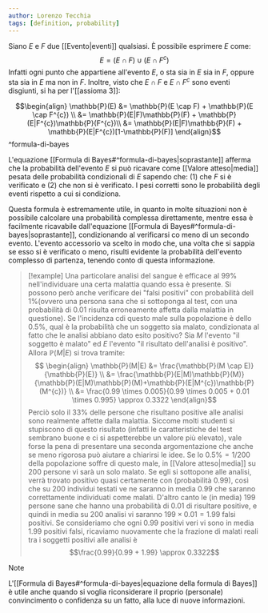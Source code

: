```yaml
---
author: Lorenzo Tecchia
tags: [definition, probability]
---
```

Siano $E$ e $F$ due [[Evento|eventi]] qualsiasi. È possibile esprimere $E$ come: $$E = (E \cap F)\cup (E \cap F^{c})$$
Infatti ogni punto che appartiene all'evento $E$, o sta sia in $E$ sia in $F$, oppure sta sia in $E$ ma non in $F$. Inoltre, visto che $E \cap F$ e $E \cap F^{c}$ sono eventi disgiunti, si ha per l'[[assioma 3]]:

$$\begin{align}
\mathbb{P}(E) &= \mathbb{P}(E \cap F) + \mathbb{P}(E \cap F^{c}) \\
&= \mathbb{P}(E|F)\mathbb{P}(F) + \mathbb{P}(E|F^{c})\mathbb{P}(F^{c})\\
&= \mathbb{P}(E|F)\mathbb{P}(F) + \mathbb{P}(E|F^{c})[1-\mathbb{P}(F)]
\end{align}$$
^formula-di-bayes

L'equazione [[Formula di Bayes#^formula-di-bayes|soprastante]] afferma che la probabilità dell'evento $E$ si può ricavare come [[Valore atteso|media]] pesata delle probabilità condizionali di $E$ sapendo che: $(1)$ che $F$ si è verificato e $(2)$ che non si è verificato. I pesi corretti sono le probabilità degli eventi rispetto a cui si condiziona. 

Questa formula è estremamente utile, in quanto in molte situazioni non è possibile calcolare una probabilità complessa direttamente, mentre essa è facilmente ricavabile dall'equazione [[Formula di Bayes#^formula-di-bayes|soprastante]], condizionando al verificarsi co meno di un secondo evento. L'evento accessorio va scelto in modo che, una volta che si sappia se esso si è verificato o meno, risulti evidente la probabilità dell'evento complesso di partenza, tenendo conto di questa informazione.
>[!example]
> Una particolare analisi del sangue è efficace al $99\%$ nell'individuare una certa malattia quando essa è presente. Si possono però anche verificare dei "falsi positivi" con probabilità dell $1\%$(ovvero una persona sana che si sottoponga al test, con una probabilità di $0.01$ risulta erroneamente affetta dalla malattia in questione). Se l'incidenza cdi questo male sulla popolazione è dello $0.5\%$, qual è la probabilità che un soggetto sia malato, condizionata al fatto che le analisi abbiano dato esito positivo?
> Sia $M$ l'evento "il soggetto è malato" ed $E$ l'evento "il risultato dell'analisi è positivo". Allora $\mathbb{P}(M|E)$ si trova tramite:$$ \begin{align}
\mathbb{P}(M|E) &= \frac{\mathbb{P}(M \cap E)}{\mathbb{P}(E)} \\
&= \frac{\mathbb{P}(E|M)\mathbb{P}(M)}{\mathbb{P}(E|M)\mathbb{P}(M)+\mathbb{P}(E|M^{c})\mathbb{P}(M^{c})} \\
&= \frac{0.99 \times 0.005}{0.99 \times 0.005 + 0.01 \times 0.995} \approx 0.3322
\end{align}$$
Perciò solo il $33\%$ delle persone che risultano positive alle analisi sono realmente affette dalla malattia. Siccome molti studenti si stupiscono di questo risultato (infatti le caratteristiche del test sembrano buone e ci si aspetterebbe un valore più elevato), vale forse la pena di presentare una seconda argomentazione che anche se meno rigorosa può aiutare a chiarirsi le idee.
Se lo $0.5\% = 1/200$ della popolazione soffre di questo male, in [[Valore atteso|media]] su $200$ persone vi sarà un solo malato. Se egli si sottopone alle analisi, verrà trovato positivo quasi certamente con (probabilità $0.99$), così che su $200$ individui testati ve ne saranno in media $0.99$ che saranno correttamente individuati come malati. D'altro canto le (in media) 199 persone sane che hanno una probabilità di $0.01$ di risultare positive, e quindi in media su $200$ analisi vi saranno $199 \times 0.01 = 1.99$ falsi positivi. Se consideriamo che ogni $0.99$ positivi veri vi sono in media $1.99$ positivi falsi, ricaviamo nuovamente che la frazione di malati reali tra i soggetti positivi alle analisi è$$\frac{0.99}{0.99 + 1.99} \approx 0.3322$$

>[!note] 
> L'[[Formula di Bayes#^formula-di-bayes|equazione della formula di Bayes]] è utile anche quando si voglia riconsiderare il proprio (personale) convincimento o confidenza su un fatto, alla luce di nuove informazioni.
